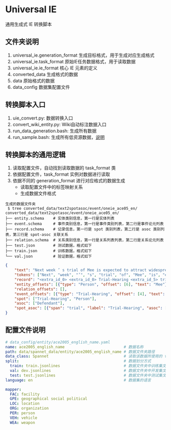 # Universal IE

通用生成式 IE 转换脚本

## 文件夹说明

1. universal_ie.generation_format 生成目标格式，用于生成对应生成格式
2. universal_ie.task_format 原始IE任务数据格式，用于读取数据
3. universal_ie.ie_format 核心 IE 元素的定义
4. converted_data 生成格式的数据
5. data 原始格式的数据
6. data_config 数据集配置文件

## 转换脚本入口

1. uie_convert.py: 数据转换入口
2. convert_wiki_entity.py: Wiki自动标注数据入口
3. run_data_generation.bash: 生成所有数据
4. run_sample.bash: 生成所有低资源数据，[说明](run_sample.md)

## 转换脚本的通用逻辑

1. 读取配置文件，自动找到读取数据的 task_format 类
2. 依据配置文件，task_format 实例对数据进行读取
3. 依据不同的 generation_format 进行对应格式的数据生成
    - 读取配置文件中的标签映射关系
    - 生成数据文件格式

```text
生成的数据文件夹
 $ tree converted_data/text2spotasoc/event/oneie_ace05_en/
converted_data/text2spotasoc/event/oneie_ace05_en/
├── entity.schema    # 实体类别信息，第一行是实体列表
├── event.schema     # 事件类别信息，第一行是事件类别列表，第二行是事件论元列表
├── record.schema    # 记录信息，第一行是 spot 类别列表，第二行是 asoc 类别列表，第三行是 spot-asoc 关联关系
├── relation.schema  # 关系类别信息，第一行是关系列表列表，第二行是关系论元列表
├── test.json        # 测试数据，格式如下
├── train.json       # 训练数据，格式如下
└── val.json         # 验证数据，格式如下
```

```json
{
    "text": "Next week ’ s trial of Mee is expected to attract widespread media attention .",
    "tokens": ["Next", "week", "’", "s", "trial", "of", "Mee", "is", "expected", "to", "attract", "widespread", "media", "attention", "."],
    "record": "<extra_id_0> <extra_id_0> Trial-Hearing <extra_id_5> trial <extra_id_0> Defendant <extra_id_5> Mee <extra_id_1> <extra_id_1> <extra_id_0> Person <extra_id_5> Mee <extra_id_1> <extra_id_1>",
    "entity_offsets": [{"type": "Person", "offset": [6], "text": "Mee"}], 
    "relation_offsets": [],
    "event_offsets": [{"type": "Trial-Hearing", "offset": [4], "text": "trial", "args": [{"type": "Defendant", "offset": [6], "text": "Mee"}]}],
    "spot": ["Trial-Hearing", "Person"],
    "asoc": ["Defendant"],
    "spot_asoc": [{"span": "trial", "label": "Trial-Hearing", "asoc": [["Defendant", "Mee"]]}]
}
```

## 配置文件说明

```yaml
# data_config/entity/ace2005_english_name.yaml
name: ace2005_english_name                          # 数据名称
path: data/spannet_data/entity/ace2005_english_name # 数据文件夹路径
data_class: Spannet                                 # 读取该数据所使用的 task_format clas
split:                                              # 数据划分方式
  train: train.jsonlines                            # 数据文件夹中训练集文件
  val: dev.jsonlines                                # 数据文件夹中开发集文件
  test: test.jsonlines                              # 数据文件夹中测试集文件
language: en                                        # 数据集的语言

mapper:
  FAC: facility
  GPE: geographical social political
  LOC: location
  ORG: organization
  PER: person
  VEH: vehicle
  WEA: weapon
```
